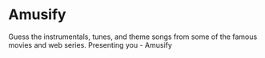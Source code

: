 # Amusify
Guess the instrumentals, tunes, and theme songs from some of the famous movies and web series. Presenting you - Amusify
